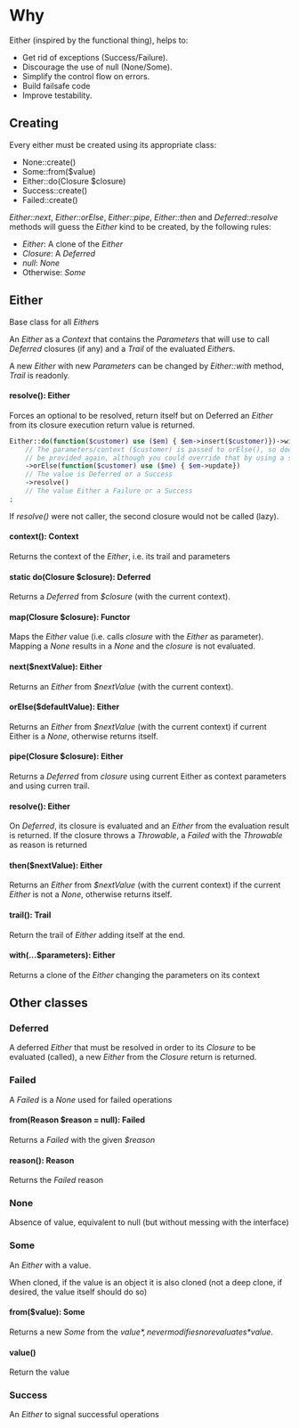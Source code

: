 # Why

Either (inspired by the functional thing), helps to:
* Get rid of exceptions (Success/Failure).
* Discourage the use of null (None/Some).
* Simplify the control flow on errors.
* Build failsafe code
* Improve testability.

## Creating

Every either must be created using its appropriate class:

* None::create()
* Some::from($value)
* Either::do(Closure $closure)
* Success::create()
* Failed::create()

*Either::next*, *Either::orElse*, *Either::pipe*, *Either::then* and *Deferred::resolve* methods will guess the *Either* kind to be created, by the following rules:

* *Either*: A clone of the *Either*
* *Closure*: A *Deferred*
* *null*: *None*
* Otherwise: *Some*

## Either

Base class for all *Either*s

An *Either* as a *Context* that contains the *Parameters* that will use to call *Deferred* closures (if any) and a *Trail* of the evaluated *Either*s.

A new *Either* with new *Parameters* can be changed by *Either::with* method, *Trail* is readonly.

#### resolve(): Either

Forces an optional to be resolved, return itself but on Deferred an *Either* from its closure execution return value is returned.

```php
Either::do(function($customer) use ($em) { $em->insert($customer)})->with($customer)
    // The parameters/context ($customer) is passed to orElse(), so does not need to
    // be provided again, although you could override that by using a second with().         
    ->orElse(function($customer) use ($me) { $em->update})
    // The value is Deferred or a Success
    ->resolve()
    // The value Either a Failure or a Success
;
```
If *resolve()* were not caller, the second closure would not be called (lazy).

#### context(): Context

Returns the context of the *Either*, i.e. its trail and parameters

#### static do(Closure $closure): Deferred

Returns a *Deferred* from *$closure* (with the current context).

#### map(Closure $closure): Functor

Maps the *Either* value (i.e. calls *closure* with the *Either* as parameter).
Mapping a *None* results in a *None* and the *closure* is not evaluated.

#### next($nextValue): Either

Returns an *Either* from *$nextValue* (with the current context).

#### orElse($defaultValue): Either

Returns an *Either* from *$nextValue* (with the current context) if current Either is a *None*,
 otherwise returns itself.

#### pipe(Closure $closure): Either

Returns a *Deferred* from *closure* using current Either as context parameters and using curren trail.

#### resolve(): Either

On *Deferred*, its closure is evaluated and an *Either* from the evaluation result is returned. If the closure throws a *Throwable*, a *Failed* with the *Throwable* as reason is returned

#### then($nextValue): Either

Returns an *Either* from *$nextValue* (with the current context) if the current *Either* is not a *None*, otherwise returns itself.

#### trail(): Trail

Return the trail of *Either* adding itself at the end.

#### with(...$parameters): Either

Returns a clone of the *Either* changing the parameters on its context

## Other classes

### Deferred

A deferred *Either* that must be resolved in order to its *Closure* to be evaluated (called), 
a new *Either* from the *Closure* return is returned.

### Failed

A *Failed* is a *None* used for failed operations

#### from(Reason $reason = null): Failed

Returns a *Failed* with the given *$reason*

#### reason(): Reason

Returns the *Failed* reason

### None

Absence of value, equivalent to null (but without messing with the interface)

### Some

An *Either* with a value.

When cloned, if the value is an object it is also cloned (not a deep clone, if desired, the value itself should do so)

#### from($value): Some

Returns a new *Some* from the *$value*, never modifies nor evaluates *$value*.

#### value()

Return the value

### Success

An *Either* to signal successful operations 
